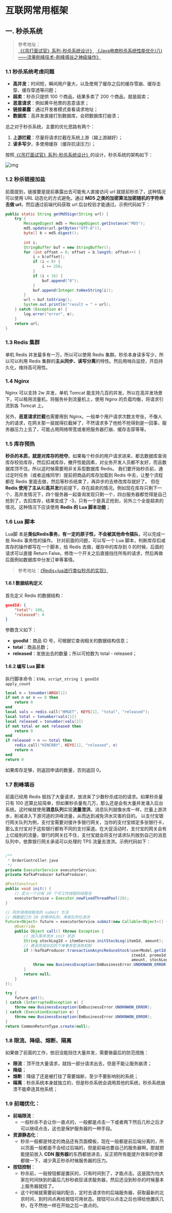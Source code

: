 # 互联网常用框架

## 一. 秒杀系统

> 参考地址：  
> [《《吊打面试官》系列-秒杀系统设计》](https://juejin.im/post/5dd09f5af265da0be72aacbd)
> [《Java电商秒杀系统性能优化(八)——流量削峰技术-削峰填谷之神级操作》](https://blog.csdn.net/ghw15221836342/article/details/100164361)

### 1.1 秒杀系统考虑问题

- **高并发**：时间短，瞬间用户量大，以及使用了缓存之后的缓存雪崩、缓存击穿、缓存穿透等问题；
- **超卖**：秒杀只提供 100 个商品，结果多卖了 200 个商品，就是超卖；
- **恶意请求**：例如黄牛抢票的恶意请求；
- **链接暴露**：通过开发者模式查看请求地址；
- **数据库**：高并发直接打到数据库，会把数据库打崩溃；

总之对于秒杀系统，主要的优化思路有两个：

1. **上游拦截**：尽量将请求拦截在系统上游（越上游越好）；
2. **读多写少**，多使用缓存（缓存抗读压力）；

按照[《《吊打面试官》系列-秒杀系统设计》](https://juejin.im/post/5dd09f5af265da0be72aacbd)的设计，秒杀系统的架构如下：

 ![img](https://user-gold-cdn.xitu.io/2019/11/16/16e72d24415cb009?imageslim) 

### 1.2 秒杀链接加盐

前面提到，链接要是提前暴露出去可能有人直接访问 url 就提前秒杀了，这种情况可以使用 URL 动态化的方式避免。通过 **MD5 之类的加密算法加密随机的字符串去做 url**，然后通过前端代码获取 url 后台校验才能通过。示例代码如下：

```java
public static String getMd5Sign(String url) {
    try {
        MessageDigest md5 = MessageDigest.getInstance("MD5");
        md5.update(url.getBytes("UTF-8"));
        byte[] b = md5.digest();
        
        int i;
        StringBuffer buf = new StringBuffer();
        for (int offset = 0; offset = b.length; offset++) {
            i = b[offset];
            if (i < 0) {
                i += 256;
            }
            if (i < 16) {
                buf.append("0");
            }
            buf.append(Integer.toHexString(i));
        }
        url = buf.toString();
        System.out.println("result = " + url);
    } catch (Exception e) {
        log.error("error", e);
    }
    return url;
}
```

### 1.3 Redis 集群

单机 Redis 并发最多有一万，所以可以使用 Redis 集群。秒杀本身读多写少，所以可以利用 Redis 集群的**主从同步、读写分离**的特性。然后用哨兵监控，开启持久化，维持高可用性。

### 1.4 Nginx

Nginx 可以支持 2w 并发，单机 Tomcat 能支持几百的并发。所以在高并发场景下，可以租用流量机，将服务补到流量机上，使用 Nginx 的负载均衡，将请求引流到各 Tomcat 上。

另外，**恶意请求拦截**也需要用到 Nginx。一般单个用户请求次数太夸张，不像人为的请求，在网关那一层就得拦截掉了，不然请求多了他抢不抢得到是一回事，服务器压力上去了，可能占用网络带宽或者把服务器打崩、缓存击穿等等。

### 1.5 库存预热

**秒杀的本质，就是对库存的抢夺**。如果每个秒杀的用户请求进来，都去数据库查询库存校验库存，然后扣减库存，撇开性能因素，对业务开发人员都不友好，而且数据库顶不住。所以这时候需要用非关系型数据库 Redis。
我们要开始秒杀前，通过定时任务（或者运维同学）提前把商品的库存加载到 Redis 中去，让整个流程都在 Redis 里面去做，然后等秒杀结束了，再异步的去修改库存就好了。
但在 **Redis 使用了主从**和**高并发**的前提下，存在超卖的情况。例如现在库存只剩下一个，高并发情况下，四个服务器一起查询发现只剩一个，四台服务器都觉得是自己抢到了，去扣库存，结果变成了 -3，只有一个是真正抢到，另外三个全是超卖的情况。这种情况下应该使用 **Redis 的 Lua 脚本功能**；

### 1.6 Lua 脚本

Lua脚 本是**类似Redis事务，有一定的原子性，不会被其他命令插队**，可以完成一些 Redis 事务性的操作。
针对前面的问题，可以写一个 Lua 脚本，判断库存扣减库存的操作都写在一个脚本，给 Redis 去做，缓存中的库存到 0 的时候，后面的请求可以直接 Return False。修改一个开关之后直接挡住所有的请求，然后再做后面例如数据库中分发订单等事情。

> 参考地址：[《Redis+lua进行类似秒杀的实现》](https://blog.csdn.net/zcc1995/article/details/80365246)

#### 1.6.1 数据结构定义

首先定义 Redis 的数据结构：

```json
goodId: {
    "total": 100,
    "released": 0
}
```

参数含义如下：

- **goodId**：商品 ID 号，可根据它查询相关的数据结构信息；
- **total**：商品总数；
- **released**：发放出去的数量；所以可抢数为 total - released；

#### 1.6.2 编写 Lua 脚本

执行脚本命令：<code>EVAL script_string 1 goodId apply_count</code>

```lua
local n = tonumber(ARGV[1])
if not n or n == 0 then
	return 0
end
local vals = redis.call("HMGET", KEYS[1], "total", "released");
local total = tonumber(vals[1])
local released = tonumber(vals[2])
if not total or not released then
	return 0
end
if released + n <= total then
	redis.call("HINCRBY", KEYS[1], "released", n)
	return n
end
return 0
```

如果库存足够，则返回申请的数量，否则返回 0。

### 1.7 削峰填谷

前面已经用 Redis 抵挡了大量请求，放进来了少数秒杀成功的请求。如果秒杀量只有 100 还算比较简单，但如果秒杀量有几万，那么还是会有大量并发涌入后台系统。这时候就使用**消息队列**实现**流量泄洪**。消息队列就像水库一样，拦蓄上游洪水，削减进入下游河道的洪峰流量，从而达到减免洪水灾害的目的。
以支付宝银行网关队列为例，支付宝需要对接许多银行网关，当你的支付宝绑定多张银行卡，那么支付宝对于这些银行都有不同的支付渠道。在大促活动时，支付宝的网关会有上亿级别的流量，银行的网关扛不住，支付宝就会将支付请求队列放到自己的消息队列中，依靠银行网关承诺可以处理的 TPS 流量去泄洪。示例代码如下：

```java

/**
 * OrderController.java
 */
private ExecutorService executorService;
private KafkaProducer kafkaProducer;

@PostConstruct
public void init() {
    // 定义一个只有 20 个可工作线程的线程池
    executorService = Executor.newFixedThreadPool(20);
}

// 同步调用线程池的 submit 方法
// 拥塞窗口为 20 的等待队列，用来队列化泄洪
Future<Object> future = executorService.submit(new Callable<Object>() {
    @Override
    public Object call() throws Exception {
        // 加入库存流水 init 状态
        String stockLogId = itemService.initStockLog(itemId, amount);
        // 再去完成对应的下单事务型消息机制
        if (!kafkaProducer.transactionAsyncReduceStock(userModel.getId(), 
                                                       itemId, promoId,
                                                       amount, stockLogId)) {
            throw new BusinessException(EmBusinessError.UNOKNWON_ERROR, "下单失败");
        }
        return null;
    }
});

try {
    future.get();
} catch (InterruptedException e) {
    throw new BusinessException(EmBusinessError.UNOKNWON_ERROR);
} catch (ExecutionException e) {
    throw new BusinessException(EmBusinessError.UNOKNWON_ERROR);
}
return CommonReturnType.create(null);
```

### 1.8 限流、降级、熔断、隔离

如果做了前面的工作，依旧没能挡住大量并发，需要做最后的防范措施：

- **限流**：顶不住大量请求，就挡一部分请求出去，但是不能让服务崩溃；
- **降级**；
- **熔断**：降级了还是被打挂了需要熔断，至少不要影响别的系统；
- **隔离**：秒杀系统本身就独立的，但是秒杀系统会调用其他的系统，秒杀系统崩溃不能牵连其他系统；

### 1.9 前端优化：

- **前端限流**：
	- 一般秒杀不会让你一直点的，一般都是点击一下或者两下然后几秒之后才可以继续点击，这也是保护服务器的一种手段。
- **资源静态化**：
	- 秒杀一般都是特定的商品还有页面模板，现在一般都是前后端分离的，所以页面一般都是不会经过后端的，但是前端也要自己的服务器啊，那就把能提前放入 **CDN 服务器**的东西都放进去，反正把所有能提升效率的步骤都做一下，减少真正秒杀时候服务器的压力。
- **按钮控制**：
	- 秒杀前，一般按钮都是置灰的，只有时间到了，才能点击。这是因为怕大家在时间快到的最后几秒秒疯狂请求服务器，然后还没到秒杀的时候基本上服务器就挂了。
	- 这个时候就需要前端的配合，定时去请求你的后端服务器，获取最新的北京时间，到时间点再给按钮可用状态。按钮可以点击之后也得给他置灰几秒，在不然他一样在开始之后一直点的。
